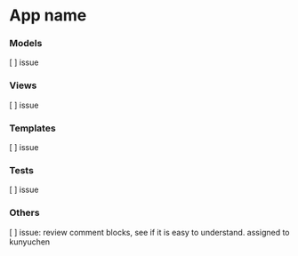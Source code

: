 # App name

### Models

[ ] issue

### Views

[ ] issue

### Templates

[ ] issue

### Tests

[ ] issue

### Others
[ ] issue: review comment blocks, see if it is easy to understand. assigned to kunyuchen
